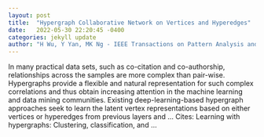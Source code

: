 ```yaml
---
layout: post
title:  "Hypergraph Collaborative Network on Vertices and Hyperedges"
date:   2022-05-30 22:20:45 -0400
categories: jekyll update
author: "H Wu, Y Yan, MK Ng - IEEE Transactions on Pattern Analysis and Machine …, 2022"
---
```

In many practical data sets, such as co-citation and co-authorship, relationships across the samples are more complex than pair-wise. Hypergraphs provide a flexible and natural representation for such complex correlations and thus obtain increasing attention in the machine learning and data mining communities. Existing deep-learning-based hypergraph approaches seek to learn the latent vertex representations based on either vertices or hyperedges from previous layers and … Cites: ‪Learning with hypergraphs: Clustering, classification, and …‬